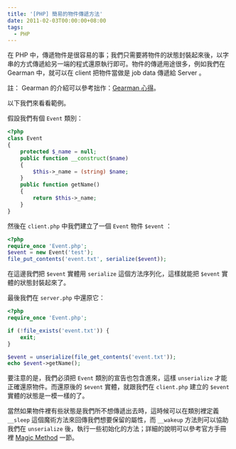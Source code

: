```yaml
---
title: '[PHP] 簡易的物件傳遞方法'
date: 2011-02-03T00:00:00+08:00
tags:
  - PHP
---
```


在 PHP 中，傳遞物件是很容易的事；我們只需要將物件的狀態封裝起來後，以字串的方式傳遞給另一端的程式還原執行即可。物件的傳遞用途很多，例如我們在 Gearman 中，就可以在 client 把物件當做是 job data 傳遞給 Server 。

註： Gearman 的介紹可以參考拙作：[Gearman 心得](http://www.jaceju.net/blog/archives/1211)。

以下我們來看看範例。

<!-- more -->

假設我們有個 `Event` 類別：

```php
<?php
class Event
{
    protected $_name = null;
    public function __construct($name)
    {
        $this->_name = (string) $name;
    }
    public function getName()
    {
        return $this->_name;
    }
}
```

然後在 `client.php` 中我們建立了一個 `Event` 物件 `$event` ：

```php
<?php
require_once 'Event.php';
$event = new Event('test');
file_put_contents('event.txt', serialize($event));
```

在這邊我們把 `$event` 實體用 `serialize` 這個方法序列化，這樣就能把 `$event` 實體的狀態封裝起來了。

最後我們在 `server.php` 中還原它：

```php
<?php
require_once 'Event.php';

if (!file_exists('event.txt')) {
    exit;
}

$event = unserialize(file_get_contents('event.txt'));
echo $event->getName();
```

要注意的是，我們必須把 `Event` 類別的宣告也包含進來，這樣 `unserialize` 才能正確還原物件。而還原後的 `$event` 實體，就跟我們在 `client.php` 建立的 `$event` 實體的狀態是一模一樣的了。

當然如果物件裡有些狀態是我們所不想傳遞出去時，這時候可以在類別裡定義 `__sleep` 這個魔術方法來回傳我們想要保留的屬性，而 `__wakeup` 方法則可以協助我們在 `unserialize` 後，執行一些初始化的方法；詳細的說明可以參考官方手冊裡 [Magic Method](http://www.php.net/manual/en/language.oop5.magic.php) 一節。
